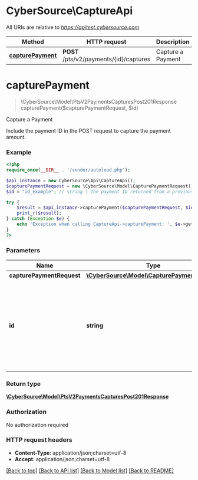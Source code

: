 # CyberSource\CaptureApi

All URIs are relative to *https://apitest.cybersource.com*

Method | HTTP request | Description
------------- | ------------- | -------------
[**capturePayment**](CaptureApi.md#capturePayment) | **POST** /pts/v2/payments/{id}/captures | Capture a Payment


# **capturePayment**
> \CyberSource\Model\PtsV2PaymentsCapturesPost201Response capturePayment($capturePaymentRequest, $id)

Capture a Payment

Include the payment ID in the POST request to capture the payment amount.

### Example
```php
<?php
require_once(__DIR__ . '/vendor/autoload.php');

$api_instance = new CyberSource\Api\CaptureApi();
$capturePaymentRequest = new \CyberSource\Model\CapturePaymentRequest(); // \CyberSource\Model\CapturePaymentRequest | 
$id = "id_example"; // string | The payment ID returned from a previous payment request. This ID links the capture to the payment.

try {
    $result = $api_instance->capturePayment($capturePaymentRequest, $id);
    print_r($result);
} catch (Exception $e) {
    echo 'Exception when calling CaptureApi->capturePayment: ', $e->getMessage(), PHP_EOL;
}
?>
```

### Parameters

Name | Type | Description  | Notes
------------- | ------------- | ------------- | -------------
 **capturePaymentRequest** | [**\CyberSource\Model\CapturePaymentRequest**](../Model/CapturePaymentRequest.md)|  |
 **id** | **string**| The payment ID returned from a previous payment request. This ID links the capture to the payment. |

### Return type

[**\CyberSource\Model\PtsV2PaymentsCapturesPost201Response**](../Model/PtsV2PaymentsCapturesPost201Response.md)

### Authorization

No authorization required

### HTTP request headers

 - **Content-Type**: application/json;charset=utf-8
 - **Accept**: application/json;charset=utf-8

[[Back to top]](#) [[Back to API list]](../../README.md#documentation-for-api-endpoints) [[Back to Model list]](../../README.md#documentation-for-models) [[Back to README]](../../README.md)

